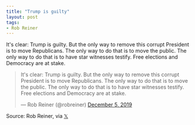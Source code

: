 ```yaml
---
title: "Trump is guilty"
layout: post
tags:
- Rob Reiner
---
```


It's clear: Trump is guilty. But the only way to remove this corrupt President is to move Republicans. The only way to do that is to move the public. The only way to do that is to have star witnesses testify. Free elections and Democracy are at stake.

<blockquote class="twitter-tweet"><p lang="en" dir="ltr">It's clear: Trump is guilty. But the only way to remove this corrupt President is to move Republicans. The only way to do that is to move the public. The only way to do that is to have star witnesses testify. Free elections and Democracy are at stake.</p>&mdash; Rob Reiner (@robreiner) <a href="https://twitter.com/robreiner/status/1202570665858977793?ref_src=twsrc%5Etfw">December 5, 2019</a></blockquote> <script async src="https://platform.twitter.com/widgets.js" charset="utf-8"></script>

Source: Rob Reiner, via [𝕏](https://x.com)
